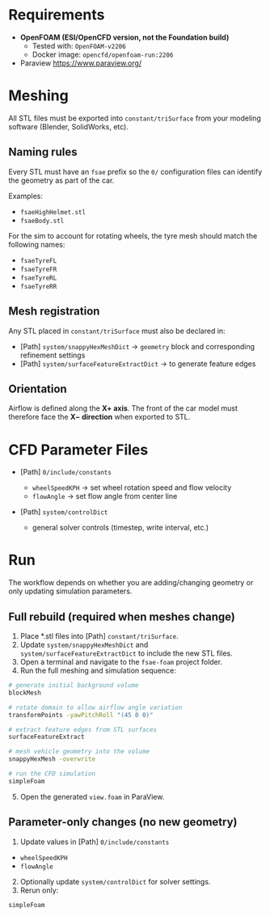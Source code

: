 # Requirements

- **OpenFOAM (ESI/OpenCFD version, not the Foundation build)**
  - Tested with: `OpenFOAM-v2206`
  - Docker image: `opencfd/openfoam-run:2206`
- Paraview https://www.paraview.org/

# Meshing

All STL files must be exported into `constant/triSurface` from your modeling software (Blender, SolidWorks, etc).

## Naming rules

Every STL must have an `fsae` prefix so the `0/` configuration files can identify the geometry as part of the car.

Examples:

- `fsaeHighHelmet.stl`
- `fsaeBody.stl`

For the sim to account for rotating wheels, the tyre mesh should match the following names:

- `fsaeTyreFL`
- `fsaeTyreFR`
- `fsaeTyreRL`
- `fsaeTyreRR`

## Mesh registration

Any STL placed in `constant/triSurface` must also be declared in:

- [Path] `system/snappyHexMeshDict` → `geometry` block and corresponding refinement settings
- [Path] `system/surfaceFeatureExtractDict` → to generate feature edges

## Orientation

Airflow is defined along the **X+ axis**.
The front of the car model must therefore face the **X− direction** when exported to STL.

# CFD Parameter Files

- [Path] `0/include/constants`

  - `wheelSpeedKPH` → set wheel rotation speed and flow velocity
  - `flowAngle` → set flow angle from center line

- [Path] `system/controlDict`
  - general solver controls (timestep, write interval, etc.)

# Run

The workflow depends on whether you are adding/changing geometry or only updating simulation parameters.

## Full rebuild (required when meshes change)

1. Place \*.stl files into [Path] `constant/triSurface`.
2. Update `system/snappyHexMeshDict` and `system/surfaceFeatureExtractDict` to include the new STL files.
3. Open a terminal and navigate to the `fsae-foam` project folder.
4. Run the full meshing and simulation sequence:

```bash
# generate initial background volume
blockMesh

# rotate domain to allow airflow angle variation
transformPoints -yawPitchRoll "(45 0 0)"

# extract feature edges from STL surfaces
surfaceFeatureExtract

# mesh vehicle geometry into the volume
snappyHexMesh -overwrite

# run the CFD simulation
simpleFoam
```

5. Open the generated `view.foam` in ParaView.

## Parameter-only changes (no new geometry)

1. Update values in [Path] `0/include/constants`

- `wheelSpeedKPH`
- `flowAngle`

2. Optionally update `system/controlDict` for solver settings.
3. Rerun only:

```bash
simpleFoam
```
